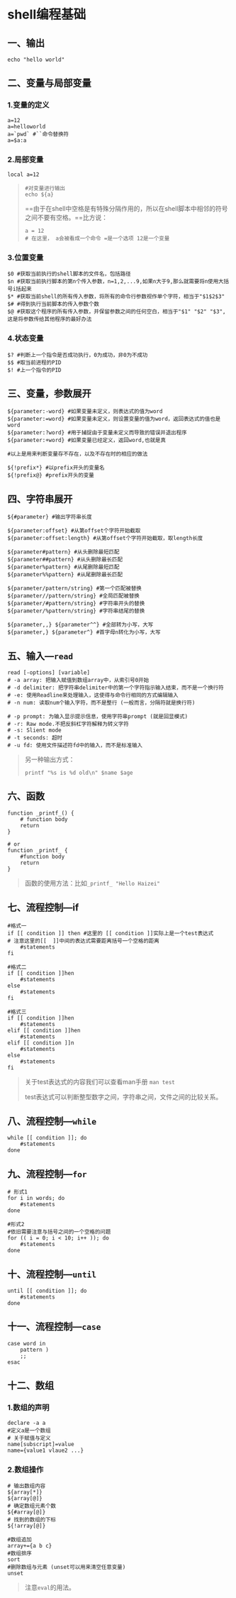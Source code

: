 # shell编程基础

## 一、输出

```shell
echo "hello world"
```



## 二、变量与局部变量

### 1.变量的定义

```shell
a=12
a=helloworld
a=`pwd` #``命令替换符
a=$a:a
```

### 2.局部变量

```shell
local a=12
```

> ```shell
> #对变量进行输出
> echo ${a}
> ```
>
> ==由于在shell中空格是有特殊分隔作用的，所以在shell脚本中相邻的符号之间不要有空格。==比方说：
>
> ```shell
> a = 12
> # 在这里， a会被看成一个命令 =是一个选项 12是一个变量
> ```

### 3.位置变量

```shell
$0 #获取当前执行的shell脚本的文件名，包括路径
$n #获取当前执行脚本的第n个传入参数，n=1,2,...9,如果n大于9,那么就需要将n使用大括号i括起来
$* #获取当前shell的所有传入参数，将所有的命令行参数视作单个字符，相当于"$1$2$3"
$# #得到执行当前脚本的传入参数个数
$@ #获取这个程序的所有传入参数，并保留参数之间的任何空白，相当于"$1" "$2" "$3",这是将参数传给其他程序的最好办法
```

### 4.状态变量

```shell
$? #判断上一个指令是否成功执行，0为成功，非0为不成功
$$ #取当前进程的PID
$! #上一个指令的PID
```



## 三、变量，参数展开

```shell
${parameter:-word} #如果变量未定义，则表达式的值为word
${parameter:=word} #如果变量未定义，则设置变量的值为word，返回表达式的值也是word
${parameter:?word} #用于捕捉由于变量未定义而导致的错误并退出程序
${parameter:+word} #如果变量已经定义，返回word,也就是真

#以上是用来判断变量存不存在，以及不存在时的相应的做法

${!prefix*} #以prefix开头的变量名
${!prefix@} #prefix开头的变量
```



## 四、字符串展开

```shell
${#parameter} #输出字符串长度

${parameter:offset} #从第offset个字符开始截取
${parameter:offset:length} #从第offset个字符开始截取，取length长度

${parameter#pattern} #从头删除最短匹配
${parameter##pattern} #从头删除最长匹配
${parameter%pattern} #从尾删除最短匹配
${parameter%%pattern} #从尾删除最长匹配

${parameter/pattern/string} #第一个匹配被替换
${parameter//pattern/string} #全局匹配被替换
${parameter/#pattern/string} #字符串开头的替换
${parameter/%pattern/string} #字符串结尾的替换

${parameter,,} ${parameter^^} #全部转为小写，大写
${parameter,} ${parameter^} #首字母n转化为小写，大写
```



## 五、输入—`read`

```shell
read [-options] [variable]
# -a array: 把输入赋值到数组array中，从索引号0开始
# -d delimiter: 把字符串delimiter中的第一个字符指示输入结束，而不是一个换行符
# -e: 使用Readline来处理输入，这使得与命令行相同的方式编辑输入
# -n num: 读取num个输入字符，而不是整行 (一般而言，分隔符就是换行符)

# -p prompt: 为输入显示提示信息，使用字符串prompt (就是回显模式)
# -r: Raw mode.不把反斜杠字符解释为转义字符
# -s: Slient mode
# -t seconds: 超时
# -u fd: 使用文件描述符fd中的输入，而不是标准输入
```

> 另一种输出方式：
>
> ```shell
> printf "%s is %d old\n" $name $age
> ```



## 六、函数

```shell
function _printf_() {
	# function body
	return 
}

# or
function _printf_ {
	#function body
	return
}
```

> 函数的使用方法：比如`_printf_ "Hello Haizei"`

## 七、流程控制—if

```shell
#格式一
if [[ condition ]] then #这里的 [[ condition ]]实际上是一个test表达式
# 注意这里的[[  ]]中间的表达式需要距离括号一个空格的距离
	#statements
fi

#格式二
if [[ condition ]]hen
	#statements
else
	#statements
fi

#格式三
if [[ condition ]]hen
	#statements
elif [[ condition ]]hen
	#statements
elif [[ condition ]]n
	#statements
else
	#statements
fi
```

> 关于test表达式的内容我们可以查看man手册 `man test`
>
> test表达式可以判断整型数字之间，字符串之间，文件之间的比较关系。



## 八、流程控制—`while`

```shell
while [[ condition ]]; do
	#statements
done
```



## 九、流程控制—`for`

```shell
# 形式1
for i in words; do
	#statements
done

#形式2
#依旧需要注意与括号之间的一个空格的问题
for (( i = 0; i < 10; i++ )); do
	#statements
done
```



## 十、流程控制—`until`

```shell
until [[ condition ]]; do
	#statements
done
```



## 十一、流程控制—`case`

```shell
case word in
	pattern )
	;;
esac
```



## 十二、数组

### 1.数组的声明

```shell
declare -a a
#定义a是一个数组
# 关于赋值与定义
name[subscript]=value
name={value1 vlaue2 ...}
```

### 2.数组操作

```shell
# 输出数组内容
${array[*]}
${array[@]}
# 确定数组元素个数
${#array[@]}
# 找到的数组的下标
${!array[@]}

#数组追加
array+={a b c}
#数组排序
sort
#删除数组与元素 (unset可以用来清空任意变量)
unset
```



> 注意`eval`的用法。
